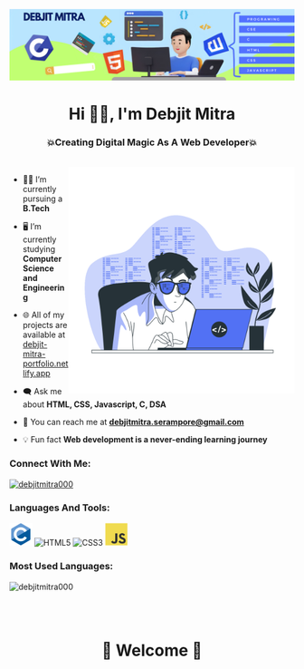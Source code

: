 ![logo](https://github.com/debjitmitra000/debjitmitra000/blob/main/Banner.png)
<br>
<h1 align="center">Hi 🙋‍♂️, I'm Debjit Mitra</h1>
<h3 align="center">💥Creating Digital Magic As A Web Developer💥</h3>
<br>
<img align="right" alt="coding" width="400" src="https://github.com/debjitmitra000/debjitmitra000/blob/main/img.svg">

- 👨‍💻 I’m currently pursuing a **B.Tech**

- 🖥️ I’m currently studying **Computer Science and Engineering**

- 🌐 All of my projects are available at [debjit-mitra-portfolio.netlify.app](debjit-mitra-portfolio.netlify.app)

- 🗨️ Ask me about **HTML, CSS, Javascript, C, DSA**

- 📧 You can reach me at **debjitmitra.serampore@gmail.com**

- 💡 Fun fact **Web development is a never-ending learning journey**

<h3 align="left">Connect With Me:</h3>
<p align="left">
<a href="https://linkedin.com/in/debjitmitra000" target="blank"><img align="center" src="https://raw.githubusercontent.com/rahuldkjain/github-profile-readme-generator/master/src/images/icons/Social/linked-in-alt.svg" alt="debjitmitra000" height="30" width="40" /></a>
</p>

<h3 align="left">Languages And Tools:</h3>
<p align="left"> 
  <img src="https://raw.githubusercontent.com/devicons/devicon/master/icons/c/c-original.svg" alt="C" width="40">
  <img src="https://cdn1.iconfinder.com/data/icons/logotypes/32/badge-html-5-512.png" alt="HTML5" width="40"/> 
  <img src="https://cdn1.iconfinder.com/data/icons/logotypes/32/badge-css-3-512.png" alt="CSS3" width="40"/>
  <img src="https://raw.githubusercontent.com/devicons/devicon/master/icons/javascript/javascript-original.svg" alt="JS" width="40" height="40"/> </p>
<h3 align="left">Most Used Languages:</h3>
<p align="left"> <img align="center" src="https://github-readme-stats.vercel.app/api/top-langs?username=debjitmitra000&show_icons=true&locale=en&layout=compact" alt="debjitmitra000" /></p>
<br>
<br>
<h1 align="center">🤗 Welcome 🤗</h1>
<br>
